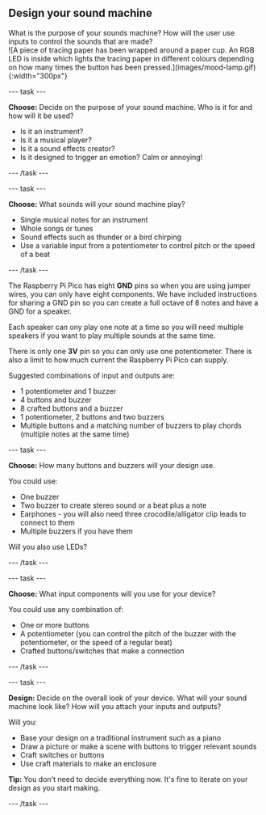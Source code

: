## Design your sound machine

<div style="display: flex; flex-wrap: wrap">
<div style="flex-basis: 200px; flex-grow: 1; margin-right: 15px;">
What is the purpose of your sounds machine? How will the user use inputs to control the sounds that are made? 
</div>
<div>
![A piece of tracing paper has been wrapped around a paper cup. An RGB LED is inside which lights the tracing paper in different colours depending on how many times the button has been pressed.](images/mood-lamp.gif){:width="300px"}
</div>
</div>

--- task ---

**Choose:** Decide on the purpose of your sound machine. Who is it for and how will it be used?

+ Is it an instrument?
+ Is it a musical player?
+ Is it a sound effects creator?
+ Is it designed to trigger an emotion? Calm or annoying!


--- /task ---

--- task ---

**Choose:** What sounds will your sound machine play?

+ Single musical notes for an instrument
+ Whole songs or tunes
+ Sound effects such as thunder or a bird chirping 
+ Use a variable input from a potentiometer to control pitch or the speed of a beat

--- /task ---

The Raspberry Pi Pico has eight **GND** pins so when you are using jumper wires, you can only have eight components. We have included instructions for sharing a GND pin so you can create a full octave of 8 notes and have a GND for a speaker.

Each speaker can ony play one note at a time so you will need multiple speakers if you want to play multiple sounds at the same time. 

There is only one **3V** pin so you can only use one potentiometer. There is also a limit to how much current the Raspberry Pi Pico can supply. 

Suggested combinations of input and outputs are:
+ 1 potentiometer and 1 buzzer 
+ 4 buttons and buzzer
+ 8 crafted buttons and a buzzer
+ 1 potentiometer, 2 buttons and two buzzers
+ Multiple buttons and a matching number of buzzers to play chords (multiple notes at the same time)

--- task ---

**Choose:** How many buttons and buzzers will your design use. 

You could use:
+ One buzzer
+ Two buzzer to create stereo sound or a beat plus a note
+ Earphones - you will also need three crocodile/alligator clip leads to connect to them
+ Multiple buzzers if you have them

Will you also use LEDs?

--- /task ---

--- task ---

**Choose:** What input components will you use for your device?

You could use any combination of:

+ One or more buttons
+ A potentiometer (you can control the pitch of the buzzer with the potentiometer, or the speed of a regular beat)
+ Crafted buttons/switches that make a connection

--- /task ---

--- task ---

**Design:** Decide on the overall look of your device. What will your sound machine look like? How will you attach your inputs and outputs?

Will you:

+ Base your design on a traditional instrument such as a piano
+ Draw a picture or make a scene with buttons to trigger relevant sounds
+ Craft switches or buttons
+ Use craft materials to make an enclosure


**Tip:** You don't need to decide everything now. It's fine to iterate on your design as you start making. 

--- /task ---

